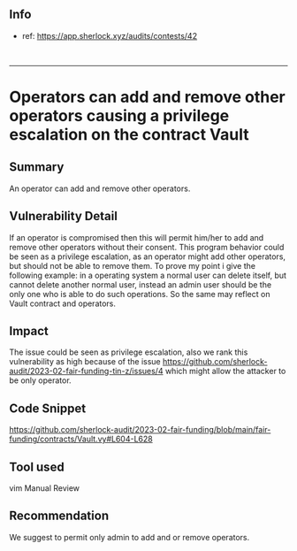 
## Info
 - ref: https://app.sherlock.xyz/audits/contests/42

<br>

------

# Operators can add and remove other operators causing a privilege escalation on the contract Vault

## Summary
An operator can add and remove other operators.

## Vulnerability Detail
If an operator is compromised then this will permit him/her to add and remove other operators without their consent. This program behavior could be seen as a privilege escalation, as an operator might add other operators, but should not be able to remove them. To prove my point i give the following example: in a operating system a normal user can delete itself, but cannot delete another normal user, instead an admin user should be the only one who is able to do such operations. So the same may reflect on Vault contract and operators.

## Impact
The issue could be seen as privilege escalation, also we rank this vulnerability as high because of the issue https://github.com/sherlock-audit/2023-02-fair-funding-tin-z/issues/4 which might allow the attacker to be only operator.

## Code Snippet
https://github.com/sherlock-audit/2023-02-fair-funding/blob/main/fair-funding/contracts/Vault.vy#L604-L628

## Tool used
vim
Manual Review

## Recommendation
We suggest to permit only admin to add and or remove operators.
